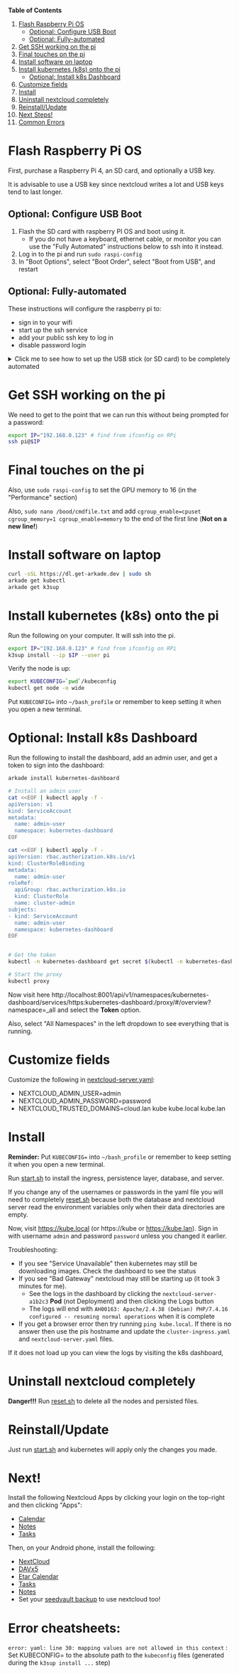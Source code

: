 **Table of Contents**

1. [Flash Raspberry Pi OS](#flash-raspberry-pi-os)
    - [Optional: Configure USB Boot](#optional-configure-usb-boot)
    - [Optional: Fully-automated](#optional-fully-automated)
1. [Get SSH working on the pi](#get-ssh-working-on-the-pi)
1. [Final touches on the pi](#final-touches-on-the-pi)
1. [Install software on laptop](#install-software-on-laptop)
1. [Install kubernetes (k8s) onto the pi](#install-kubernetes-k8s-onto-the-pi)
    - [Optional: Install k8s Dashboard](#optional-install-k8s-dashboard)
1. [Customize fields](#customize-fields)
1. [Install](#install)
1. [Uninstall nextcloud completely](#uninstall-nextcloud-completely)
1. [Reinstall/Update](#reinstallupdate)
1. [Next Steps!](#next)
1. [Common Errors](#error-cheatsheets)


# Flash Raspberry Pi OS

First, purchase a Raspberry Pi 4, an SD card, and optionally a USB key.

It is advisable to use a USB key since nextcloud writes a lot and USB keys tend to last longer.

## Optional: Configure USB Boot

1. Flash the SD card with raspberry PI OS and boot using it.
    - If you do not have a keyboard, ethernet cable, or monitor you can use the "Fully Automated" instructions below to ssh into it instead.
1. Log in to the pi and run `sudo raspi-config`
1. In "Boot Options", select "Boot Order", select "Boot from USB", and restart


## Optional: Fully-automated

These instructions will configure the raspberry pi to:

- sign in to your wifi
- start up the ssh service
- add your public ssh key to log in
- disable password login

<details>
<summary>Click me to see how to set up the USB stick (or SD card) to be completely automated</summary>

### Replace `/boot/cmdline.txt`

```
console=serial0,115200 console=tty1 root=PARTUUID=83c4223d-02 rootfstype=ext4 elevator=deadline fsck.repair=yes rootwait quiet init=/usr/lib/raspi-config/init_resize.sh systemd.run=/boot/firstrun.sh systemd.run_success_action=reboot systemd.unit=kernel-command-line.target cgroup_enable=cpuset cgroup_memory=1 cgroup_enable=memory
```

### Create `/boot/firstrun.sh`

```sh
#!/bin/bash

set +e

# --------------------------------------------------
# EDIT THE FOLLOWING:
# - AUTHORIZED_SSH_KEYS
# - WIFI_NAME
# - WIFI_PASSWORD
# - WIFI_COUNTRY_CODE
# - NEW_HOSTNAME
# --------------------------------------------------

AUTHORIZED_SSH_KEYS='ssh-rsa AAAAAABBBBBBCCCCC....'
WIFI_NAME='My Wifi Name'
WIFI_PASSWORD='mysecretpassword'
WIFI_COUNTRY_CODE='us'
NEW_HOSTNAME='kube'


CURRENT_HOSTNAME=`cat /etc/hostname | tr -d " \t\n\r"`
echo kube >/etc/hostname
sed -i "s/127.0.1.1.*$CURRENT_HOSTNAME/127.0.1.1\t$NEW_HOSTNAME/g" /etc/hosts
FIRSTUSER=`getent passwd 1000 | cut -d: -f1`
FIRSTUSERHOME=`getent passwd 1000 | cut -d: -f6`
install -o "$FIRSTUSER" -m 700 -d "$FIRSTUSERHOME/.ssh"
install -o "$FIRSTUSER" -m 600 <(echo "$AUTHORIZED_SSH_KEYS") "$FIRSTUSERHOME/.ssh/authorized_keys"
echo 'PasswordAuthentication no' >>/etc/ssh/sshd_config
systemctl enable ssh
cat >/etc/wpa_supplicant/wpa_supplicant.conf <<WPAEOF
country=${WIFI_COUNTRY_CODE}
ctrl_interface=DIR=/var/run/wpa_supplicant GROUP=netdev
ap_scan=1

update_config=1
network={
	ssid="${WIFI_NAME}"
	psk="${WIFI_PASSWORD}"
}

WPAEOF
chmod 600 /etc/wpa_supplicant/wpa_supplicant.conf
rfkill unblock wifi
for filename in /var/lib/systemd/rfkill/*:wlan ; do
  echo 0 > $filename
done
rm -f /boot/firstrun.sh
sed -i 's| systemd.run.*||g' /boot/cmdline.txt
exit 0
```

</details>


# Get SSH working on the pi

We need to get to the point that we can run this without being prompted for a password:

```sh
export IP="192.168.0.123" # find from ifconfig on RPi
ssh pi@$IP
```

# Final touches on the pi

Also, use `sudo raspi-config` to set the GPU memory to 16 (in the "Performance" section)

Also, `sudo nano /bood/cmdfile.txt` and add `cgroup_enable=cpuset cgroup_memory=1 cgroup_enable=memory` to the end of the first line (**Not on a new line!**)


# Install software on laptop

```sh
curl -sSL https://dl.get-arkade.dev | sudo sh
arkade get kubectl
arkade get k3sup
```

# Install kubernetes (k8s) onto the pi

Run the following on your computer. It will ssh into the pi.

```sh
export IP="192.168.0.123" # find from ifconfig on RPi
k3sup install --ip $IP --user pi
```

Verify the node is up:

```sh
export KUBECONFIG=`pwd`/kubeconfig
kubectl get node -o wide
```

Put `KUBECONFIG=` into `~/bash_profile` or remember to keep setting it when you open a new terminal.

# Optional: Install k8s Dashboard

Run the following to install the dashboard, add an admin user, and get a token to sign into the dashboard:

```sh
arkade install kubernetes-dashboard

# Install an admin user
cat <<EOF | kubectl apply -f -                                                                                                    
apiVersion: v1
kind: ServiceAccount
metadata:
  name: admin-user
  namespace: kubernetes-dashboard
EOF

cat <<EOF | kubectl apply -f -                                                                                                    
apiVersion: rbac.authorization.k8s.io/v1
kind: ClusterRoleBinding
metadata:
  name: admin-user
roleRef:                         
  apiGroup: rbac.authorization.k8s.io
  kind: ClusterRole
  name: cluster-admin
subjects:
- kind: ServiceAccount
  name: admin-user
  namespace: kubernetes-dashboard
EOF


# Get the token
kubectl -n kubernetes-dashboard get secret $(kubectl -n kubernetes-dashboard get sa/admin-user -o jsonpath="{.secrets[0].name}") -o go-template="{{.data.token | base64decode}}"

# Start the proxy
kubectl proxy
```

Now visit here http://localhost:8001/api/v1/namespaces/kubernetes-dashboard/services/https:kubernetes-dashboard:/proxy/#/overview?namespace=_all and select the **Token** option.

Also, select "All Namespaces" in the left dropdown to see everything that is running.


# Customize fields

Customize the following in [nextcloud-server.yaml](./deployments/nextcloud-server.yaml):

- NEXTCLOUD_ADMIN_USER=admin
- NEXTCLOUD_ADMIN_PASSWORD=password
- NEXTCLOUD_TRUSTED_DOMAINS=cloud.lan kube kube.local kube.lan


# Install

**Reminder:** Put `KUBECONFIG=` into `~/bash_profile` or remember to keep setting it when you open a new terminal.

Run [start.sh](./start.sh) to install the ingress, persistence layer, database, and server.

If you change any of the usernames or passwords in the yaml file you will need to completely [reset.sh](./reset.sh) because both the database and nextcloud server read the environment variables only when their data directories are empty.


Now, visit https://kube.local (or https://kube or https://kube.lan). Sign in with username `admin` and password `password` unless you changed it earlier.

Troubleshooting:

- If you see "Service Unavailable" then kubernetes may still be downloading images. Check the dashboard to see the status
- If you see "Bad Gateway" nextcloud may still be starting up (it took 3 minutes for me).
    - See the logs in the dashboard by clicking the `nextcloud-server-a1b2c3` **Pod** (not Deployment) and then clicking the Logs button
    - The logs will end with `AH00163: Apache/2.4.38 (Debian) PHP/7.4.16 configured -- resuming normal operations` when it is complete
- If you get a browser error then try running `ping kube.local`. If there is no answer then use the pis hostname and update the `cluster-ingress.yaml` and `nextcloud-server.yaml` files.

If it does not load up you can view the logs by visiting the k8s dashboard, 


# Uninstall nextcloud completely

**Danger!!!** Run [reset.sh](./reset.sh) to delete all the nodes and persisted files.


# Reinstall/Update

Just run [start.sh](./start.sh) and kubernetes will apply only the changes you made.


# Next!

Install the following Nextcloud Apps by clicking your login on the top-right and then clicking "Apps":

- [Calendar](https://apps.nextcloud.com/apps/calendar)
- [Notes](https://apps.nextcloud.com/apps/notes)
- [Tasks](https://apps.nextcloud.com/apps/tasks)

Then, on your Android phone, install the following:

- [NextCloud](https://f-droid.org/en/packages/com.nextcloud.client/)
- [DAVx5](https://f-droid.org/en/packages/at.bitfire.davdroid/)
- [Etar Calendar](https://f-droid.org/en/packages/ws.xsoh.etar/)
- [Tasks](https://f-droid.org/packages/org.tasks/)
- [Notes](https://f-droid.org/en/packages/it.niedermann.owncloud.notes/)
- Set your [seedvault backup](https://calyxinstitute.org/projects/seedvault-encrypted-backup-for-android) to use nextcloud too!



# Error cheatsheets:

`error: yaml: line 30: mapping values are not allowed in this context` : Set KUBECONFIG= to the absolute path to the `kubeconfig` files (generated during the `k3sup install ...` step)
